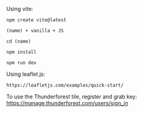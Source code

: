 Using vite:

	npm create vite@latest
  
	(name) + vanilla + JS
  
	cd (name)
  
	npm install
  
	npm run dev

  

Using leaflet.js:

	https://leafletjs.com/examples/quick-start/

To use the Thunderforest tile, register and grab key: https://manage.thunderforest.com/users/sign_in
